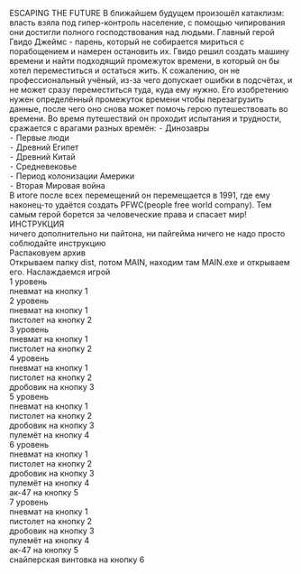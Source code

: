 ESCAPING THE FUTURE
В ближайшем будущем произошёл катаклизм: власть взяла под гипер-контроль население, с помощью чипирования они достигли полного господствования над людьми.
Главный герой Гвидо Джеймс - парень, который не собирается мириться с порабощением и намерен остановить их.
Гвидо решил создать машину времени и найти подходящий промежуток времени, в который он бы хотел переместиться и остаться жить.
К сожалению, он не профессиональный учёный, из-за чего допускает ошибки в подсчётах, и не может сразу переместиться туда, куда ему нужно. Его изобретению нужен определённый промежуток времени чтобы перезагрузить данные, после чего оно снова может помочь герою путешествовать во времени.
Во время путешествий он проходит испытания и трудности, сражается с врагами разных времён: 
⁃ Динозавры\
⁃ Первые люди\
⁃ Древний Египет\
⁃ Древний Китай\
⁃ Средневековье\
⁃ Период колонизации Америки\
⁃ Вторая Мировая война\
В итоге после всех перемещений он перемещается в 1991, где ему наконец-то удаётся создать PFWC(people free world company). Тем самым герой борется за человеческие права и спасает мир!\
ИНСТРУКЦИЯ\
ничего дополнительно ни пайтона, ни пайгейма ничего не надо просто соблюдайте инструкцию\
Распаковуем архив\
Открываем папку dist, потом MAIN, находим там MAIN.exe и открываем его. Наслаждаемся игрой\
1 уровень\
пневмат на кнопку 1\
2 уровень\
пневмат на кнопку 1\
пистолет на кнопку 2\
3 уровень\
пневмат на кнопку 1\
пистолет на кнопку 2\
4 уровень\
пневмат на кнопку 1\
пистолет на кнопку 2\
дробовик на кнопку 3\
5 уровень\
пневмат на кнопку 1\
пистолет на кнопку 2\
дробовик на кнопку 3\
пулемёт на кнопку 4\
6 уровень\
пневмат на кнопку 1\
пистолет на кнопку 2\
дробовик на кнопку 3\
пулемёт на кнопку 4\
ак-47 на кнопку 5\
7 уровень\
пневмат на кнопку 1\
пистолет на кнопку 2\
дробовик на кнопку 3\
пулемёт на кнопку 4\
ак-47 на кнопку 5\
снайперская винтовка на кнопку 6
